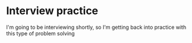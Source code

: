 # Interview practice

I'm going to be interviewing shortly, so I'm getting back into practice with this type
of problem solving
